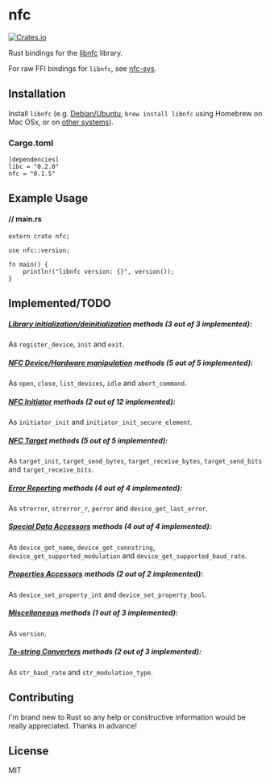 # nfc

[![Crates.io](https://img.shields.io/crates/v/nfc.svg?maxAge=2592000)](https://crates.io/crates/nfc)

Rust bindings for the [libnfc](https://github.com/nfc-tools/libnfc) library.

For raw FFI bindings for `libnfc`, see [nfc-sys](https://github.com/dsgriffin/nfc-sys).

## Installation

Install `libnfc` (e.g. [Debian/Ubuntu](http://nfc-tools.org/index.php?title=Libnfc#Debian_.2F_Ubuntu), `brew install libnfc` using Homebrew on Mac OSx, or on [other systems](http://nfc-tools.org/index.php?title=Libnfc#Installation)).

### Cargo.toml

    [dependencies]
    libc = "0.2.0"
    nfc = "0.1.5"
    
## Example Usage

#### // main.rs    
    extern crate nfc;
    
    use nfc::version;
    
    fn main() {
        println!("libnfc version: {}", version());
    }
    
## Implemented/TODO

##### [Library initialization/deinitialization](http://www.libnfc.org/api/modules.html) methods (3 out of 3 implemented):

As `register_device`, `init` and `exit`.

##### [NFC Device/Hardware manipulation](http://www.libnfc.org/api/group__dev.html) methods (5 out of 5 implemented):
 
As `open`, `close`, `list_devices`, `idle` and `abort_command`.

##### [NFC Initiator](http://www.libnfc.org/api/group__initiator.html) methods (2 out of 12 implemented):  

As `initiator_init` and `initiator_init_secure_element`.
 
##### [NFC Target](http://www.libnfc.org/api/group__target.html) methods (5 out of 5 implemented):  

As `target_init`, `target_send_bytes`, `target_receive_bytes`, `target_send_bits` and `target_receive_bits`.
 
##### [Error Reporting](http://www.libnfc.org/api/group__error.html) methods (4 out of 4 implemented):
  
As `strerror`, `strerror_r`, `perror` and `device_get_last_error`.

##### [Special Data Accessors](http://www.libnfc.org/api/group__data.html) methods (4 out of 4 implemented):  

As `device_get_name`, `device_get_connstring`, `device_get_supported_modulation` and `device_get_supported_baud_rate`.
 
##### [Properties Accessors](http://www.libnfc.org/api/group__properties.html) methods (2 out of 2 implemented):  

As `device_set_property_int` and `device_set_property_bool`.
 
##### [Miscellaneous](http://www.libnfc.org/api/group__misc.html) methods (1 out of 3 implemented):  

As `version`.
 
##### [To-string Converters](http://www.libnfc.org/api/group__string-converter.html) methods (2 out of 3 implemented):
  
As `str_baud_rate` and `str_modulation_type`.
  
## Contributing
    
I'm brand new to Rust so any help or constructive information would be really appreciated. Thanks in advance!    
    
## License
    
MIT    
